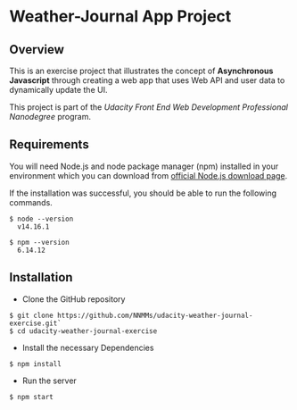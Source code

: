 # Weather-Journal App Project

## Overview
This is an exercise project that illustrates the concept of  **Asynchronous Javascript**  through creating a web app that uses Web API and user data to dynamically update the UI.

This project is part of the _Udacity Front End Web Development Professional Nanodegree_ program.

## Requirements

You will need Node.js and node package manager (npm) installed in your environment which you can download from [official Node.js download page](https://nodejs.org/en/download).

If the installation was successful, you should be able to run the following commands.
```
$ node --version
  v14.16.1
  
$ npm --version
  6.14.12
```
## Installation

- Clone the GitHub repository

```
$ git clone https://github.com/NNMMs/udacity-weather-journal-exercise.git`
$ cd udacity-weather-journal-exercise

```
- Install the necessary Dependencies 

```
$ npm install
```
- Run the server

```
$ npm start
```
